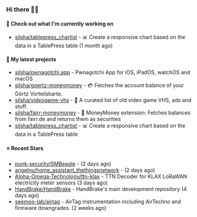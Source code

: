 ### Hi there 🦊👋

#### 👷 Check out what I'm currently working on

- [silsha/tablepress_chartist](https://github.com/silsha/tablepress_chartist) - 📊 Create a responsive chart based on the data in a TablePress table (1 month ago)

#### 🌱 My latest projects

- [silsha/pwnagotchi.app](https://github.com/silsha/pwnagotchi.app) - Pwnagotchi App for iOS, iPadOS, watchOS and macOS
- [silsha/goertz-moneymoney](https://github.com/silsha/goertz-moneymoney) - 💳 Fetches the account balance of your Görtz Vorteilskarte.
- [silsha/videogame-vhs](https://github.com/silsha/videogame-vhs) - 👾 A curated list of old video game VHS, ads and stuff.
- [silsha/fairr-moneymoney](https://github.com/silsha/fairr-moneymoney) - 💸 MoneyMoney extension: Fetches balances from fairr.de and returns them as securities
- [silsha/tablepress_chartist](https://github.com/silsha/tablepress_chartist) - 📊 Create a responsive chart based on the data in a TablePress table

#### ⭐ Recent Stars

- [punk-security/SMBeagle](https://github.com/punk-security/SMBeagle) -  (2 days ago)
- [angelnu/home_assistant_thethingsnetwork](https://github.com/angelnu/home_assistant_thethingsnetwork) -  (2 days ago)
- [Alpha-Omega-Technology/ttn-klax](https://github.com/Alpha-Omega-Technology/ttn-klax) - TTN Decoder for KLAX LoRaWAN electricity meter sensors (3 days ago)
- [HandBrake/HandBrake](https://github.com/HandBrake/HandBrake) - HandBrake&#39;s main development repository  (4 days ago)
- [seemoo-lab/airtag](https://github.com/seemoo-lab/airtag) - AirTag instrumentation including AirTechno and firmware downgrades. (2 weeks ago)

